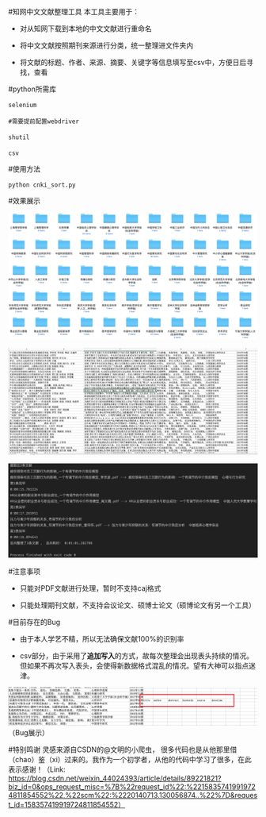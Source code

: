 #知网中文文献整理工具
本工具主要用于：

* 对从知网下载到本地的中文文献进行重命名

* 将中文文献按照期刊来源进行分类，统一整理进文件夹内

* 将文献的标题、作者、来源、摘要、关键字等信息填写至csv中，方便日后寻找，查看

#python所需库
```
selenium

#需要提前配置webdriver

shutil

csv
```

#使用方法
```
python cnki_sort.py
```

#效果展示

![image](https://github.com/Tongzhao9417/Cnki_sort/blob/master/images/15849305741855.jpg)

![image](https://github.com/Tongzhao9417/Cnki_sort/blob/master/images/15849306579994.jpg)


![image](https://github.com/Tongzhao9417/Cnki_sort/blob/master/images/15849308944383.jpg)

#注意事项
* 只能对PDF文献进行处理，暂时不支持caj格式

* 只能处理期刊文献，不支持会议论文、硕博士论文（硕博论文有另一个工具）

#目前存在的Bug
* 由于本人学艺不精，所以无法确保文献100%的识别率

* csv部分，由于采用了**追加写入**的方式，故每次整理会出现表头持续的情况。但如果不再次写入表头，会使得新数据格式混乱的情况。望有大神可以指点迷津。

![image](https://github.com/Tongzhao9417/Cnki_sort/blob/master/images/15849311784393.jpg)
（Bug展示）


#特别鸣谢
灵感来源自CSDN的@文明的小爬虫， 很多代码也是从他那里借（chao）鉴（xi）过来的。我作为一个初学者，从他的代码中学习了很多，在此表示感谢！（Link: https://blog.csdn.net/weixin_44024393/article/details/89221821?biz_id=0&ops_request_misc=%7B%22request_id%22:%22158357419919724811854552%22,%22scm%22:%2220140713.130056874..%22%7D&request_id=158357419919724811854552）


